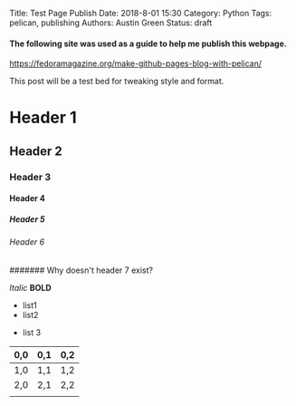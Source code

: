 Title: Test Page Publish
Date: 2018-8-01 15:30
Category: Python
Tags: pelican, publishing
Authors: Austin Green
Status: draft

#### The following site was used as a guide to help me publish this webpage.

https://fedoramagazine.org/make-github-pages-blog-with-pelican/

This post will be a test bed for tweaking style and format.

# Header 1
## Header 2
### Header 3
#### Header 4
##### Header 5
###### Header 6

####### Why doesn't header 7 exist?

*Italic*
**BOLD**

* list1
* list2
- list 3

| 0,0 | 0,1 | 0,2 |
|-----|-----|-----|
| 1,0 | 1,1 | 1,2 |
| 2,0 | 2,1 | 2,2 |
|     |     |     |
